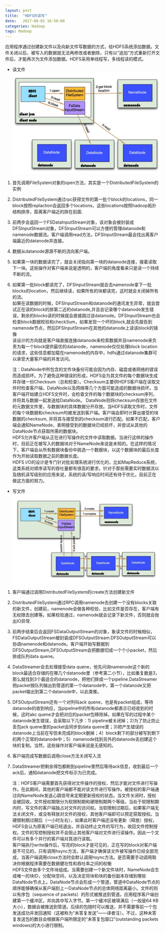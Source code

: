 ```yaml
---
layout: post
title:  "HDFS的读写"
date:   2017-08-02 16:50:00
categories: Hadoop
tags: Hadoop
---
```

应用程序通过创建新文件以及向新文件写数据的方式，给HDFS系统添加数据。文件关闭以后，被写入的数据就无法再修改或者删除，只有以“追加”方式重新打开文件后，才能再次为文件添加数据。HDFS采用单线程写，多线程读的模式。

* 读文件
![hdfs_read](../upload/hdfs_read.png)
1. 首先调用FileSystem对象的open方法，其实是一个DistributedFileSystem的实例
2. DistributedFileSystem通过rpc获得文件的第一批个block的locations，同一block按照replaction会返回多个locations，这些locations按照hadoop拓扑结构排序，距离客户端近的排在前面.
3. 前两步会返回一个FSDataInputStream对象，该对象会被封装成DFSInputStream对象，DFSInputStream可以方便的管理datanode和namenode数据流。客户端调用read方法，DFSInputStream最会找出离客户端最近的datanode并连接。
4. 数据从datanode源源不断的流向客户端。
5. 如果第一块的数据读完了，就会关闭指向第一块的datanode连接，接着读取下一块。这些操作对客户端来说是透明的，客户端的角度看来只是读一个持续不断的流。
6. 如果第一批block都读完了，DFSInputStream就会去namenode拿下一批blocks的location，然后继续读，如果所有的块都读完，这时就会关闭掉所有的流。   
如果在读数据的时候，DFSInputStream和datanode的通讯发生异常，就会尝试正在读的block的排第二近的datanode,并且会记录哪个datanode发生错误，剩余的blocks读的时候就会直接跳过该datanode。DFSInputStream也会检查block数据校验和checkSum，如果发现一个坏的block,就会先报告到namenode节点，然后DFSInputStream在其他的datanode上读该block的镜像   
该设计的方向就是客户端直接连接datanode来检索数据并且namenode来负责为每一个block提供最优的datanode，namenode仅仅处理block location的请求，这些信息都加载在namenode的内存中，hdfs通过datanode集群可以承受大量客户端的并发访问。   
   
   注：DataNode中所包含的文件块备份可能会因为内存、磁盘或者网络的错误而造成损坏。为了避免这种错误的形成，HDFS会为其文件的每个数据块生成并存储一份Checksum（总和检查）。Checksum主要供HDFS客户端在读取文件时检查客户端，DataNode以及网络等几个方面可能造成的数据块损坏。当客户端开始建立HDFS文件时，会检查文件的每个数据块的checksum序列，并将其与数据一起发送给DataNode。 DataNode则将checksum存放在文件的元数据文件里，与数据块的具体数据分开存放。当HDFS读取文件时，文件的每个块数据和checksum均被发送到客户端。客户端会即时计算出接受的块数据的checksum, 并将其与接受到的checksum进行匹配。如果不匹配，客户端会通知NameNode，表明接受到的数据块已经损坏，并尝试从其他的DataNode节点获取所需的数据块。   
HDFS允许客户端从正在进行写操作的文件中读取数据。当进行这样的操作时，目前正在被写入的数据块对于NameNode来说是未知的。在这样的情况下，客户端会从所有数据块备份中挑选一个数据块，以这个数据块的最后长度作为开始读取数据之前的数据长度。   
HDFS I/O的设计是专门针对批处理系统进行优化的，比如MapReduce系统，这类系统对顺序读写的吞吐量都有很高的要求。针对于那些需要实时数据流以及随机读写级别的应用来说，系统的读/写响应时间还有待于优化，目前正在做这方面的努力。

* 写文件
![hdfs_write](../upload/hdfs_write.png)
1. 客户端通过调用DistributedFileSystem的create方法创建新文件
2. DistributedFileSystem通过RPC调用namenode去创建一个没有blocks关联的新文件，创建前，namenode会做各种校验，比如文件是否存在，客户端有无权限去创建等。如果校验通过，namenode就会记录下新文件，否则就会抛出IO异常.
3. 前两步结束后会返回FSDataOutputStream的对象，象读文件的时候相似，FSDataOutputStream被封装成DFSOutputStream.DFSOutputStream可以协调namenode和datanode。客户端开始写数据到DFSOutputStream,DFSOutputStream会把数据切成一个个小packet，然后排成队列data quene。
4. DataStreamer会去处理接受data quene，他先问询namenode这个新的block最适合存储的在哪几个datanode里（参考第二小节），比如重复数是3，那么就找到3个最适合的datanode，把他们排成一个pipeline.DataStreamer把packet按队列输出到管道的第一个datanode中，第一个datanode又把packet输出到第二个datanode中，以此类推。
5. DFSOutputStream还有一个对列叫ack quene，也是有packet组成，等待datanode的收到响应，当pipeline中的所有datanode都表示已经收到的时候，这时akc quene才会把对应的packet包移除掉。如果在写的过程中某个datanode发生错误，会采取以下几步：1) pipeline被关闭掉；2)为了防止防止丢包ack quene里的packet会同步到data quene里；3)把产生错误的datanode上当前在写但未完成的block删掉；4）block剩下的部分被写到剩下的两个正常的datanode中；5）namenode找到另外的datanode去创建这个块的复制。当然，这些操作对客户端来说是无感知的。
6. 客户端完成写数据后调用close方法关闭写入流
7. DataStreamer把剩余得包都刷到pipeline里然后等待ack信息，收到最后一个ack后，通知datanode把文件标示为已完成。  
   
   注：HDFS客户端需要首先获得对文件操作的授权，然后才能对文件进行写操作。在此期间，其他的客户端都不能对该文件进行写操作。被授权的客户端通过向NameNode发送心跳信号来定期更新授权的状态。当文件关闭时，授权会被回收。文件授权期限分为软限制期和硬限制期两个等级。当处于软限制期内时，写文件的客户端独占对文件的访问权。当软限制过期后，如果客户端无法关闭文件，或没有释放对文件的授权，其他客户端即可以预定获取授权。当硬限制期过期后（一小时左右），如果此时客户端还没有更新（释放）授权，HDFS会认为原客户端已经退出，并自动终止文件的写行为，收回文件控制授权。文件的写控制授权并不会阻止其他客户端对文件进行读操作。因此一个文件可以有多个并行的客户端对其进行读取。   
客户端执行write操作后，写完的block才是可见的，正在写的block对客户端是不可见的，只有调用hsync方法，客户端才确保该文件被写操作已经全部完成，当客户端调用close方法时会默认调用hsync方法。是否需要手动调用取决你根据程序需要在数据健壮性和吞吐率之间的权衡   
HDFS文件由多个文件块组成。当需要创建一个新文件块时，NameNode会生成唯一的块ID，分配块空间，以及决定将块和块的备份副本存储到哪些DataNode节点上。DataNode节点会形成一个管道，管道中DataNode节点的顺序能够确保从客户端到上一DataNode节点的总体网络距离最小。文件的则以有序包（sequence of packets）的形式被推送到管道。应用程序客户端创建第一个缓冲区，并向其中写入字节。第一个缓冲区被填满后（一般是64 KB大小），数据会被推送到管道。后续的包随时可以推送，并不需要等前一个包发送成功并发回通知（这被称为“未答复发送”——译者注）。不过，这种未答复发送包的数目会根据客户端所限定的“未答复包窗口”(outstanding packets windows)的大小进行限制。





